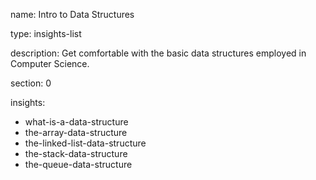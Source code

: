 name: Intro to Data Structures

type: insights-list

description: Get comfortable with the basic data structures employed in Computer Science.

section: 0

insights:
  - what-is-a-data-structure
  - the-array-data-structure
  - the-linked-list-data-structure
  - the-stack-data-structure
  - the-queue-data-structure
